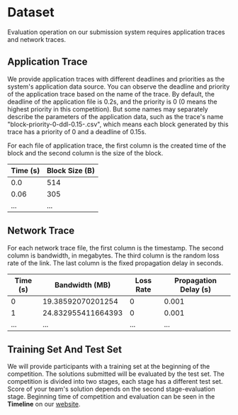 # Dataset
Evaluation operation on our submission system requires application traces and network traces.

## Application Trace

We provide application traces with different deadlines and priorities as the system's application data source. You can observe the deadline and priority of the application trace based on the name of the trace. By default, the deadline of the application file is 0.2s, and the priority is 0 (0 means the highest priority in this competition). But some names may separately describe the parameters of the application data, such as the trace's name "block-priority-0-ddl-0.15-.csv", which means each block generated by this trace has a priority of 0 and a deadline of 0.15s.

For each file of application trace, the first column is the created time of the block and the second column is the size of the block. 

| Time (s) | Block Size (B) |
| -------- | -------------- |
| 0.0      | 514            |
| 0.06     | 305            |
| ...      | ...            |


## Network Trace

For each network trace file, the first column is the timestamp. The second column is bandwidth, in megabytes. The third column is the random loss rate of the link. The last column is the fixed propagation delay in seconds.

| Time (s) | Bandwidth (MB)     | Loss Rate | Propagation Delay (s) |
| -------- | ------------------ | --------- | --------------------- |
| 0        | 19.38592070201254  | 0         | 0.001                 |
| 1        | 24.832955411664393 | 0         | 0.001                 |
| ...      | ...                | ...       | ...                   |

## Training Set And Test Set

We will provide participants with a training set at the beginning of the competition. The solutions submitted will be evaluated by the test set. The competition is divided into two stages, each stage has a different test set. Score of your team's solution depends on the second stage-evaluation stage. Beginning time of competition and evaluation can be seen in the **Timeline** on our [website](https://www.aitrans.online/MMGC2021/).
